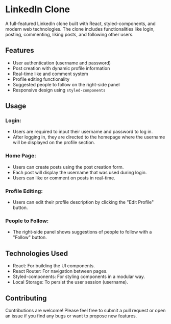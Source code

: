 # LinkedIn Clone

A full-featured LinkedIn clone built with React, styled-components, and modern web technologies. The clone includes functionalities like login, posting, commenting, liking posts, and following other users.

## Features

- User authentication (username and password)
- Post creation with dynamic profile information
- Real-time like and comment system
- Profile editing functionality
- Suggested people to follow on the right-side panel
- Responsive design using `styled-components`

## Usage

### Login:

- Users are required to input their username and password to log in.
- After logging in, they are directed to the homepage where the username will be displayed on the profile section.

### Home Page:

- Users can create posts using the post creation form.
- Each post will display the username that was used during login.
- Users can like or comment on posts in real-time.

### Profile Editing:

- Users can edit their profile description by clicking the "Edit Profile" button.

### People to Follow:

- The right-side panel shows suggestions of people to follow with a "Follow" button.

## Technologies Used
- React: For building the UI components.
- React Router: For navigation between pages.
- Styled-components: For styling components in a modular way.
- Local Storage: To persist the user session (username).

## Contributing

Contributions are welcome! Please feel free to submit a pull request or open an issue if you find any bugs or want to propose new features.

